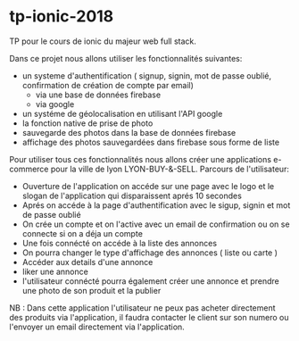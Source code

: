 # tp-ionic-2018
TP pour le cours de ionic du majeur web full stack.

Dans ce projet nous allons utiliser les fonctionnalités suivantes:
- un systeme d'authentification ( signup, signin, mot de passe oublié, confirmation de création de compte par email)
  * via une base de données firebase
  * via google 
- un systéme de géolocalisation en utilisant l'API google
- la fonction native de prise de photo 
- sauvegarde des photos dans la base de données firebase
- affichage des photos sauvegardées dans firebase sous forme de liste 

Pour utiliser tous ces fonctionnalités nous allons créer une applications e-commerce pour la ville de lyon LYON-BUY-&-SELL.
Parcours de l'utilisateur:
- Ouverture de l'application on accéde sur une page avec le logo et le slogan de l'application qui disparaissent aprés 10 secondes
- Aprés on accéde à la page d'authentification avec le sigup, signin et mot de passe oublié
- On crée un compte et on l'active avec un email de confirmation ou on se connecte si on a déja un compte
- Une fois connécté on accéde à la liste des annonces 
- On pourra changer le type d'affichage des annonces ( liste ou carte )
- Accéder aux details d'une annonce
- liker une annonce
- l'utilisateur connécté pourra également créer une annonce et prendre une photo de son produit et la publier

NB : Dans cette application l'utilisateur ne peux pas acheter directement des produits via l'application, il faudra contacter  le client sur son numero ou l'envoyer un email directement via l'application.





